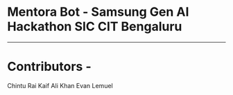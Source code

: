 # Mentora Bot - Samsung Gen AI Hackathon SIC CIT Bengaluru 
---
# Contributors -
Chintu Rai
Kaif Ali Khan
Evan Lemuel 
